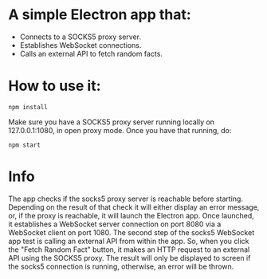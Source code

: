 # A simple Electron app that:

  - Connects to a SOCKS5 proxy server.
  - Establishes WebSocket connections.
  - Calls an external API to fetch random facts.

# How to use it:

    npm install

  Make sure you have a SOCKS5 proxy server running locally on 127.0.0.1:1080, in open proxy mode.
  Once you have that running, do:
    
    npm start

# Info #

  The app checks if the socks5 proxy server is reachable before starting. 
  Depending on the result of that check it will either display an error message, or, if the proxy is reachable, it will launch the Electron app.
  Once launched, it establishes a WebSocket server connection on port 8080 via a WebSocket client on port 1080.
  The second step of the socks5 WebSocket app test is calling an external API from within the app. 
  So, when you click the "Fetch Random Fact" button, it makes an HTTP request to an external API using the SOCKS5 proxy. 
  The result will only be displayed to screen if the socks5 connection is running, otherwise, an error will be thrown.
